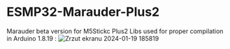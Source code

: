 # ESMP32-Marauder-Plus2
Marauder beta version for M5Stickc Plus2
Libs used for proper compilation in Arduino 1.8.19 :
![Zrzut ekranu 2024-01-19 185819](https://github.com/kazz2020/ESMP32-Marauder-Plus2/assets/44699964/71be08bc-b81b-42f7-a8ca-4e092748cf65)
